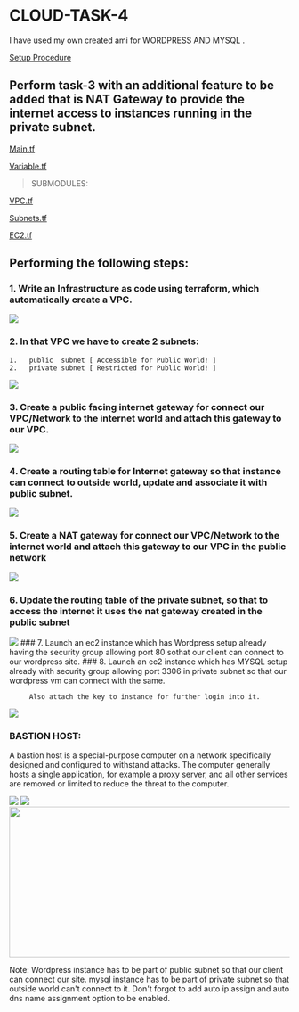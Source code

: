 # CLOUD-TASK-4


I have used my own created ami for WORDPRESS AND MYSQL .

[Setup  Procedure](https://github.com/raghav1674/INSTALL-CONFIGURE-WP-MYSQL-SERVER/blob/master/README.md)

## Perform task-3 with an additional feature to be added that is NAT Gateway to provide the internet access to instances running in the private subnet.

[Main.tf](https://github.com/raghav1674/CLOUD-TASK-4/blob/master/main.tf)

[Variable.tf](https://github.com/raghav1674/CLOUD-TASK-4/blob/master/variable.tf)


>SUBMODULES:


 [VPC.tf](https://github.com/raghav1674/CLOUD-TASK-4/blob/master/aws/vpc.tf)

 [Subnets.tf](https://github.com/raghav1674/CLOUD-TASK-4/blob/master/aws/subnets.tf)

 [EC2.tf](https://github.com/raghav1674/CLOUD-TASK-4/blob/master/aws/ec2.tf)

## Performing the following steps:

### 1.  Write an Infrastructure as code using terraform, which automatically create a VPC.


<img src="https://github.com/raghav1674/CLOUD-TASK-4/blob/master/snaps/vpc_aws.PNG">




### 2.  In that VPC we have to create 2 subnets:



    1.   public  subnet [ Accessible for Public World! ] 
    2.   private subnet [ Restricted for Public World! ]
    
  <img src="https://github.com/raghav1674/CLOUD-TASK-4/blob/master/snaps/subnet_aws.PNG">
    
    
### 3. Create a public facing internet gateway for connect our VPC/Network to the internet world and attach this gateway to our VPC.

<img src="https://github.com/raghav1674/CLOUD-TASK-4/blob/master/snaps/igw_aws.PNG">

### 4. Create  a routing table for Internet gateway so that instance can connect to outside world, update and associate it with public subnet.

<img src="https://github.com/raghav1674/CLOUD-TASK-4/blob/master/snaps/route_table_aws.PNG">

### 5.  Create a NAT gateway for connect our VPC/Network to the internet world  and attach this gateway to our VPC in the public network
<img src="https://github.com/raghav1674/CLOUD-TASK-4/blob/master/snaps/nat_gateway.PNG">

### 6.  Update the routing table of the private subnet, so that to access the internet it uses the nat gateway created in the public subnet

<img src="https://github.com/raghav1674/CLOUD-TASK-4/blob/master/snaps/task_4_routes.PNG">
### 7.  Launch an ec2 instance which has Wordpress setup already having the security group allowing  port 80 sothat our client can connect to our wordpress site. 
### 8.  Launch an ec2 instance which has MYSQL setup already with security group allowing  port 3306 in private subnet so that our wordpress vm can connect with the same.
         
         Also attach the key to instance for further login into it.
    
  <img src="https://github.com/raghav1674/CLOUD-TASK-4/blob/master/snaps/security_groups.PNG">
         
### BASTION HOST:

A bastion host is a special-purpose computer on a network specifically designed and configured to withstand attacks. The computer generally hosts a single application, for example a proxy server, and all other services are removed or limited to reduce the threat to the computer.

<img src="https://github.com/raghav1674/CLOUD-TASK-4/blob/master/snaps/bositon_login.PNG">
        
        
        
 <img src="https://github.com/raghav1674/CLOUD-TASK-4/blob/master/snaps/bositon_transfered_key.PNG">
 
 
 <img src="https://github.com/raghav1674/CLOUD-TASK-4/blob/master/snaps/bositon_success.PNG"  width="800"  height="270">

        

Note: Wordpress instance has to be part of public subnet so that our client can connect our site. 
mysql instance has to be part of private  subnet so that outside world can't connect to it.
Don't forgot to add auto ip assign and auto dns name assignment option to be enabled.


